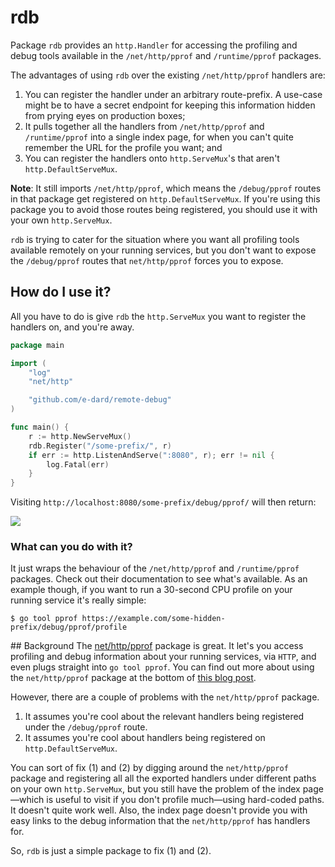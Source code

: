 # rdb

Package `rdb` provides an `http.Handler` for accessing the profiling and debug tools available in the `/net/http/pprof` and `/runtime/pprof` packages.

The advantages of using `rdb` over the existing `/net/http/pprof` handlers are:

 1. You can register the handler under an arbitrary route-prefix. A use-case might be to have a secret endpoint for keeping this information hidden from prying eyes on production boxes;
 2. It pulls together all the handlers from `/net/http/pprof` and `/runtime/pprof` into a single index page, for when you can't quite remember the URL for the profile you want; and
 3. You can register the handlers onto `http.ServeMux`'s that aren't `http.DefaultServeMux`.

**Note**:
It still imports `/net/http/pprof`, which means the `/debug/pprof` routes in that package get registered on `http.DefaultServeMux`. If you're using this package you to avoid those routes being registered, you should use it with your own `http.ServeMux`.

`rdb` is trying to cater for the situation where you want all profiling tools available remotely on your running services, but you don't want to expose the `/debug/pprof` routes that `net/http/pprof` forces you to expose.

## How do I use it?
All you have to do is give `rdb` the `http.ServeMux` you want to register the handlers on, and you're away.

```go
package main

import (
	"log"
	"net/http"

	"github.com/e-dard/remote-debug"
)

func main() {
	r := http.NewServeMux()
	rdb.Register("/some-prefix/", r)
	if err := http.ListenAndServe(":8080", r); err != nil {
		log.Fatal(err)
	}
}
```

Visiting `http://localhost:8080/some-prefix/debug/pprof/` will then return:

![](http://cl.ly/image/3x1U3O1B2L3C/Screen%20Shot%202015-03-07%20at%2019.53.28.png)

### What can you do with it?

It just wraps the behaviour of the `/net/http/pprof` and `/runtime/pprof` packages.
Check out their documentation to see what's available.
As an example though, if you want to run a 30-second CPU profile on your running service it's really simple:

```
$ go tool pprof https://example.com/some-hidden-prefix/debug/pprof/profile
```

## Background
The [net/http/pprof](http://golang.org/pkg/net/http/pprof/) package is great.
It let's you access profiling and debug information about your running services, via `HTTP`, and even plugs straight into `go tool pprof`.
You can find out more about using the `net/http/pprof` package at the bottom of [this blog post](http://blog.golang.org/profiling-go-programs).

However, there are a couple of problems with the `net/http/pprof` package.

 1. It assumes you're cool about the relevant handlers being registered under the `/debug/pprof` route.
 2. It assumes you're cool about handlers being registered on `http.DefaultServeMux`.

You can sort of fix (1) and (2) by digging around the `net/http/pprof` package and registering all all the exported handlers under different paths on your own `http.ServeMux`, but you still have the problem of the index page—which is useful to visit if you don't profile much—using hard-coded paths. It doesn't quite work well.
Also, the index page doesn't provide you with easy links to the debug information that the `net/http/pprof` has handlers for.

So, `rdb` is just a simple package to fix (1) and (2).

